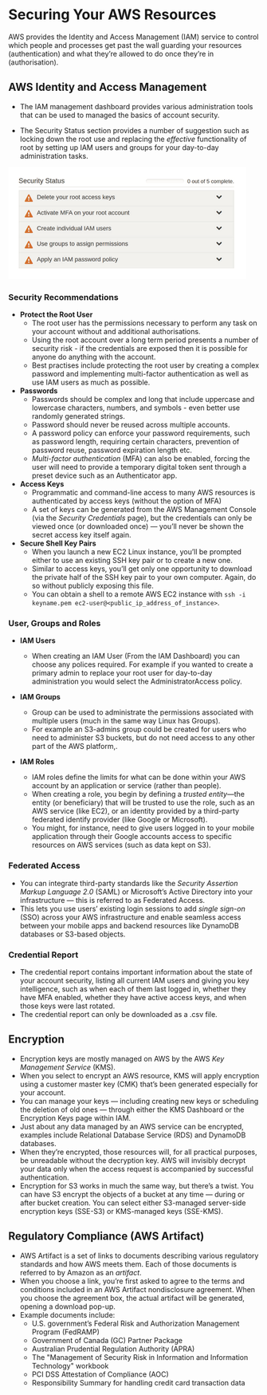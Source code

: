 # Securing Your AWS Resources

AWS provides the Identity and Access Management (IAM) service to control which people and processes get past the wall guarding your resources (authentication) and what they’re allowed to do once they’re in (authorisation).

## AWS Identity and Access Management

- The IAM management dashboard provides various administration tools that can be used to managed the basics of account security.

- The Security Status section provides a number of suggestion such as locking down the root use and replacing the *effective* functionality of root by setting up IAM users and groups for your day-to-day administration tasks.

![security-section](./security-section.png)

### Security Recommendations
- **Protect the Root User**
  - The root user has the permissions necessary to perform any task on your account without and additional authorisations.
  - Using the root account over a long term period presents a number of security risk - if the credentials are exposed then it is possible for anyone do anything with the account.
  - Best practises include protecting the root user by creating a complex password and implementing multi-factor authentication as well as use IAM users as much as possible.
- **Passwords**
  - Passwords should be complex and long that include uppercase and lowercase characters, numbers, and symbols - even better use randomly generated strings.
  - Password should never be reused across multiple accounts.
  - A password policy can enforce your password requirements, such as password length, requiring certain characters, prevention of password reuse, password expiration length etc.
  - *Multi-factor authentication* (MFA) can also be enabled, forcing the user will need to provide a temporary digital token sent through a preset device such as an Authenticator app.
- **Access Keys**
  - Programmatic and command-line access to many AWS resources is authenticated by access keys (without the option of MFA)
  - A set of keys can be generated from the AWS Management Console (via the *Security Credentials* page), but the credentials can only be viewed once (or downloaded once) — you’ll never be shown the secret access key itself again.
- **Secure Shell Key Pairs**
  - When you launch a new EC2 Linux instance, you’ll be prompted either to use an existing SSH key pair or to create a new one. 
  - Similar to access keys, you’ll get only one opportunity to download the private half of the SSH key pair to your own computer. Again, do so without publicly exposing this file.
  - You can obtain a shell to a remote AWS EC2 instance with `ssh -i keyname.pem ec2-user@<public_ip_address_of_instance>`.

### User, Groups and Roles

- **IAM Users**
  - When creating an IAM User (From the IAM Dashboard) you can choose any polices required. For example if you wanted to create a primary admin to replace your root user for day-to-day administration you would select the AdministratorAccess policy.

- **IAM Groups**
  - Group can be used to administrate the permissions associated with multiple users (much in the same way Linux has Groups).
  - For example an S3-admins group could be created for users who need to administer S3 buckets, but do not need access to any other part of the AWS platform,.

- **IAM Roles**
  -  IAM roles define the limits for what can be done within your AWS account by an application or service (rather than people).
  - When creating a role, you begin by defining a *trusted entity*—the entity (or beneficiary) that will be trusted to use the role, such as an AWS service (like EC2), or an identity provided by a third-party federated identify provider (like Google or Microsoft).
  - You might, for instance, need to give users logged in to your mobile application through their Google accounts access to specific resources on AWS services (such as data kept on S3).

### Federated Access

- You can integrate third-party standards like the *Security Assertion Markup Language 2.0* (SAML) or Microsoft’s Active Directory into your infrastructure — this is referred to as Federated Access.
- This lets you use users’ existing login sessions to add *single sign-on* (SSO) across your AWS infrastructure and enable seamless access between your mobile apps and backend resources like DynamoDB databases or S3-based objects.

### Credential Report

- The credential report contains important information about the state of your account security, listing all current IAM users and giving you key intelligence, such as when each of them last logged in, whether they have MFA enabled, whether they have active access keys, and when those keys were last rotated.
- The credential report can only be downloaded as a .csv file.



## Encryption

- Encryption keys are mostly managed on AWS by the AWS *Key Management Service* (KMS).
- When you select to encrypt an AWS resource, KMS will apply encryption using a customer master key (CMK) that’s been generated especially for your account. 
- You can manage your keys — including creating new keys or scheduling the deletion of old ones — through either the KMS Dashboard or the Encryption Keys page within IAM.
- Just about any data managed by an AWS service can be encrypted, examples include Relational Database Service (RDS) and DynamoDB databases.
- When they’re encrypted, those resources will, for all practical purposes, be unreadable without the decryption key. AWS will invisibly decrypt your data only when the access request is accompanied by successful authentication.
- Encryption for S3 works in much the same way, but there’s a twist. You can have S3 encrypt the objects of a bucket at any time — during or after bucket creation. You can select either S3-managed server-side encryption keys (SSE-S3) or KMS-managed keys (SSE-KMS).



## Regulatory Compliance (AWS Artifact)

- AWS Artifact is a set of links to documents describing various regulatory standards and how AWS meets them. Each of those documents is referred to by Amazon as an *artifact*.
- When you choose a link, you’re first asked to agree to the terms and conditions included in an AWS Artifact nondisclosure agreement. When you choose the agreement box, the actual artifact will be generated, opening a download pop-up.
- Example documents include:
  - U.S. government’s Federal Risk and Authorization Management Program (FedRAMP)
  - Government of Canada (GC) Partner Package
  - Australian Prudential Regulation Authority (APRA) 
  - The "Management of Security Risk in Information and Information Technology" workbook
  - PCI DSS Attestation of Compliance (AOC) 
  - Responsibility Summary for handling credit card transaction data
